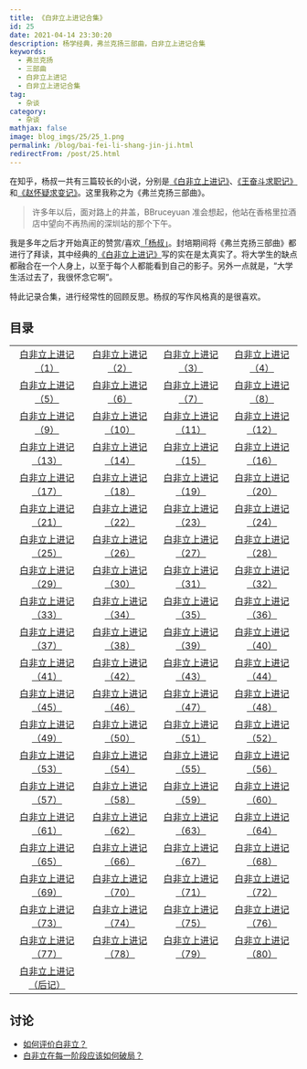 ```yaml
---
title: 《白非立上进记合集》
id: 25
date: 2021-04-14 23:30:20
description: 杨学经典，弗兰克扬三部曲，白非立上进记合集
keywords: 
  - 弗兰克扬
  - 三部曲
  - 白非立上进记
  - 白非立上进记合集
tag: 
  - 杂谈
category: 
  - 杂谈
mathjax: false
image: blog_imgs/25/25_1.png
permalink: /blog/bai-fei-li-shang-jin-ji.html
redirectFrom: /post/25.html
---
```


在知乎，杨叔一共有三篇较长的小说，分别是[《白非立上进记》](https://zhuanlan.zhihu.com/p/91072728)、[《王奋斗求职记》](https://zhuanlan.zhihu.com/p/58730664)和[《赵怀疑求变记》](https://zhuanlan.zhihu.com/p/62942136)。这里我称之为《弗兰克扬三部曲》。

> 许多年以后，面对路上的井盖，BBruceyuan 准会想起，他站在香格里拉酒店中望向不再热闹的深圳站的那个下午。

我是多年之后才开始真正的赞赏/喜欢[「杨叔」](https://www.zhihu.com/people/fu-lan-ke-yang)。封培期间将《弗兰克扬三部曲》都进行了拜读，其中经典的[《白非立上进记》](https://zhuanlan.zhihu.com/p/91072728)写的实在是太真实了。将大学生的缺点都融合在一个人身上，以至于每个人都能看到自己的影子。另外一点就是，“大学生活过去了，我很怀念它啊”。

特此记录合集，进行经常性的回顾反思。杨叔的写作风格真的是很喜欢。


## 目录
|||||
|:--:|:--:|:--:|:--:|
|[白非立上进记（1）](https://zhuanlan.zhihu.com/p/91072728)|[白非立上进记（2）](https://zhuanlan.zhihu.com/p/91176872)|[白非立上进记（3）](https://zhuanlan.zhihu.com/p/91277953)|[白非立上进记（4）](https://zhuanlan.zhihu.com/p/92032920)|
|[白非立上进记（5）](https://zhuanlan.zhihu.com/p/92690012)|[白非立上进记（6）](https://zhuanlan.zhihu.com/p/92732752)|[白非立上进记（7）](https://zhuanlan.zhihu.com/p/93055626)|[白非立上进记（8）](https://zhuanlan.zhihu.com/p/93469139)|
|[白非立上进记（9）](https://zhuanlan.zhihu.com/p/93661135)|[白非立上进记（10）](https://zhuanlan.zhihu.com/p/94398141)|[白非立上进记（11）](https://zhuanlan.zhihu.com/p/94523910)|[白非立上进记（12）](https://zhuanlan.zhihu.com/p/94584267)|
|[白非立上进记（13）](https://zhuanlan.zhihu.com/p/94865176)|[白非立上进记（14）](https://zhuanlan.zhihu.com/p/95082713)|[白非立上进记（15）](https://zhuanlan.zhihu.com/p/95412404)|[白非立上进记（16）](https://zhuanlan.zhihu.com/p/95630071)|
|[白非立上进记（17）](https://zhuanlan.zhihu.com/p/95939989)|[白非立上进记（18）](https://zhuanlan.zhihu.com/p/96003833)|[白非立上进记（19）](https://zhuanlan.zhihu.com/p/96012565)|[白非立上进记（20）](https://zhuanlan.zhihu.com/p/96019099)|
|[白非立上进记（21）](https://zhuanlan.zhihu.com/p/96110583)|[白非立上进记（22）](https://zhuanlan.zhihu.com/p/96407558)|[白非立上进记（23）](https://zhuanlan.zhihu.com/p/96640772)|[白非立上进记（24）](https://zhuanlan.zhihu.com/p/96657375)|
|[白非立上进记（25）](https://zhuanlan.zhihu.com/p/96704302)|[白非立上进记（26）](https://zhuanlan.zhihu.com/p/96836473)|[白非立上进记（27）](https://zhuanlan.zhihu.com/p/96856938)|[白非立上进记（28）](https://zhuanlan.zhihu.com/p/97038301)|
|[白非立上进记（29）](https://zhuanlan.zhihu.com/p/97049429)|[白非立上进记（30）](https://zhuanlan.zhihu.com/p/97263374)|[白非立上进记（31）](https://zhuanlan.zhihu.com/p/97426827)|[白非立上进记（32）](https://zhuanlan.zhihu.com/p/97455055)|
|[白非立上进记（33）](https://zhuanlan.zhihu.com/p/97696131)|[白非立上进记（34）](https://zhuanlan.zhihu.com/p/97906863)|[白非立上进记（35）](https://zhuanlan.zhihu.com/p/97917107)|[白非立上进记（36）](https://zhuanlan.zhihu.com/p/98082526)|
|[白非立上进记（37）](https://zhuanlan.zhihu.com/p/98365653)|[白非立上进记（38）](https://zhuanlan.zhihu.com/p/98576191)|[白非立上进记（39）](https://zhuanlan.zhihu.com/p/98709939)|[白非立上进记（40）](https://zhuanlan.zhihu.com/p/98815472)|
|[白非立上进记（41）](https://zhuanlan.zhihu.com/p/99004041)|[白非立上进记（42）](https://zhuanlan.zhihu.com/p/99208007)|[白非立上进记（43）](https://zhuanlan.zhihu.com/p/99408983)|[白非立上进记（44）](https://zhuanlan.zhihu.com/p/99626179)|
|[白非立上进记（45）](https://zhuanlan.zhihu.com/p/99900357)|[白非立上进记（46）](https://zhuanlan.zhihu.com/p/99924487)|[白非立上进记（47）](https://zhuanlan.zhihu.com/p/99986703)|[白非立上进记（48）](https://zhuanlan.zhihu.com/p/100103373)|
|[白非立上进记（49）](https://zhuanlan.zhihu.com/p/100274350)|[白非立上进记（50）](https://zhuanlan.zhihu.com/p/100478087)|[白非立上进记（51）](https://zhuanlan.zhihu.com/p/100492242)|[白非立上进记（52）](https://zhuanlan.zhihu.com/p/100767474)|
|[白非立上进记（53）](https://zhuanlan.zhihu.com/p/100951624)|[白非立上进记（54）](https://zhuanlan.zhihu.com/p/101028981)|[白非立上进记（55）](https://zhuanlan.zhihu.com/p/101180651)|[白非立上进记（56）](https://zhuanlan.zhihu.com/p/101344519)|
|[白非立上进记（57）](https://zhuanlan.zhihu.com/p/101633081)|[白非立上进记（58）](https://zhuanlan.zhihu.com/p/101939644)|[白非立上进记（59）](https://zhuanlan.zhihu.com/p/102153383)|[白非立上进记（60）](https://zhuanlan.zhihu.com/p/102215091)|
|[白非立上进记（61）](https://zhuanlan.zhihu.com/p/102312851)|[白非立上进记（62）](https://zhuanlan.zhihu.com/p/102390500)|[白非立上进记（63）](https://zhuanlan.zhihu.com/p/102427117)|[白非立上进记（64）](https://zhuanlan.zhihu.com/p/102516659)|
|[白非立上进记（65）](https://zhuanlan.zhihu.com/p/102580874)|[白非立上进记（66）](https://zhuanlan.zhihu.com/p/102685152)|[白非立上进记（67）](https://zhuanlan.zhihu.com/p/102763431)|[白非立上进记（68）](https://zhuanlan.zhihu.com/p/102814089)|
|[白非立上进记（69）](https://zhuanlan.zhihu.com/p/102864611)|[白非立上进记（70）](https://zhuanlan.zhihu.com/p/102881555)|[白非立上进记（71）](https://zhuanlan.zhihu.com/p/103046353)|[白非立上进记（72）](https://zhuanlan.zhihu.com/p/103258159)|
|[白非立上进记（73）](https://zhuanlan.zhihu.com/p/103269998)|[白非立上进记（74）](https://zhuanlan.zhihu.com/p/104002188)|[白非立上进记（75）](https://zhuanlan.zhihu.com/p/104007921)|[白非立上进记（76）](https://zhuanlan.zhihu.com/p/104063013)|
|[白非立上进记（77）](https://zhuanlan.zhihu.com/p/104153917)|[白非立上进记（78）](https://zhuanlan.zhihu.com/p/104173961)|[白非立上进记（79）](https://zhuanlan.zhihu.com/p/104176866)|[白非立上进记（80）](https://zhuanlan.zhihu.com/p/104225729)|
|[白非立上进记（后记）](https://zhuanlan.zhihu.com/p/105474078)||||

## 讨论
- [如何评价白非立？](https://www.zhihu.com/question/368458002)
- [白非立在每一阶段应该如何破局？](https://www.zhihu.com/question/384226096)
